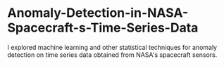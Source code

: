 # Anomaly-Detection-in-NASA-Spacecraft-s-Time-Series-Data
I explored machine learning and other statistical techniques for anomaly detection on time series data obtained from NASA's spacecraft sensors.
